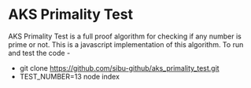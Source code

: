 # AKS Primality Test

AKS Primality Test is a full proof algorithm for checking if any number is prime or not.
This is a javascript implementation of this algorithm.
To run and test the code -

>

- git clone https://github.com/sibu-github/aks_primality_test.git
- TEST_NUMBER=13 node index
